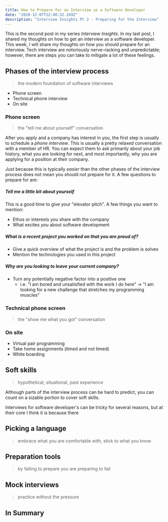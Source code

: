 ```yaml
---
title: How to Prepare for an Interview as a Software Developer
date: "2020-12-07T22:40:32.169Z"
description: "Interview Insights Pt 2 - Preparing for the Interview"
---
```


This is the second post in my series _Interview Insights_. In my last post, I shared my thoughts on how to get an interview as a software developer. This week, I will share my thoughts on how you should prepare for an interview. Tech interview are notoriously nerve-racking and unpredictable; however, there are steps you can take to mitigate a lot of these feelings.

## Phases of the interview process

> the modern foundation of software interviews

- Phone screen
- Technical phone interview
- On site

### Phone screen

> the "tell me about yourself" conversation

After you apply and a company has interest in you, the first step is usually to schedule a _phone interview_. This is usually a pretty relaxed conversation with a member of HR. You can expect them to ask primarily about your job history, what you are looking for next, and most importantly, why you are applying for a position at their company.

Just because this is typically _easier_ than the other phases of the interview process does not mean you should not prepare for it. A few questions to prepare for are:

##### Tell me a little bit about yourself

This is a good time to give your "elevator pitch". A few things you want to mention:

- Ethos or interests you share with the company
- What excites _you_ about software development

##### What is a recent project you worked on that you are proud of?

- Give a quick overview of what the project is and the problem is solves
- Mention the technologies you used in this project

##### Why are you looking to leave your current company?

- Turn any potentially negative factor into a positive one
  - i.e. "I am bored and unsatisfied with the work I do here" -> "I am looking for a new challenge that stretches my programming muscles"

### Technical phone screen

> the "show me what you got" conversation

### On site

- Virtual pair programming
- Take home assignments (timed and not timed)
- White boarding

## Soft skills

> hypothetical, situational, past experience

Although parts of the interview process can be hard to predict, you can count on a sizable portion to cover soft skills.

Interviews for software developer's can be tricky for several reasons, but at their core I think it is because there

## Picking a language

> embrace what you are comfortable with, stick to what you know

## Preparation tools

> by failing to prepare you are preparing to fail

## Mock interviews

> practice without the pressure

## In Summary
